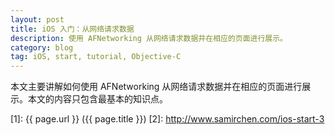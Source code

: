 ```yaml
---
layout: post
title: iOS 入门：从网络请求数据
description: 使用 AFNetworking 从网络请求数据并在相应的页面进行展示。
category: blog
tag: iOS, start, tutorial, Objective-C
---
```



本文主要讲解如何使用 AFNetworking 从网络请求数据并在相应的页面进行展示。本文的内容只包含最基本的知识点。






[SamirChen]: http://www.samirchen.com "SamirChen"
[1]: {{ page.url }} ({{ page.title }})
[2]: http://www.samirchen.com/ios-start-3

